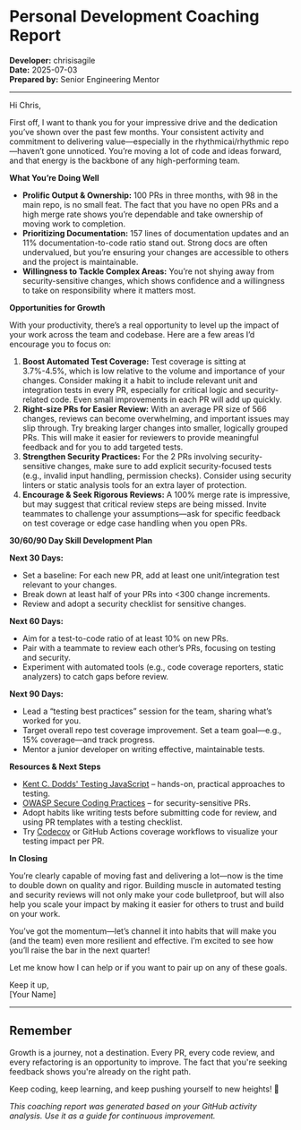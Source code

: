 # Personal Development Coaching Report

**Developer:** chrisisagile  
**Date:** 2025-07-03  
**Prepared by:** Senior Engineering Mentor

---

Hi Chris,

First off, I want to thank you for your impressive drive and the dedication you’ve shown over the past few months. Your consistent activity and commitment to delivering value—especially in the rhythmicai/rhythmic repo—haven’t gone unnoticed. You’re moving a lot of code and ideas forward, and that energy is the backbone of any high-performing team.

**What You’re Doing Well**

- **Prolific Output & Ownership:** 100 PRs in three months, with 98 in the main repo, is no small feat. The fact that you have no open PRs and a high merge rate shows you’re dependable and take ownership of moving work to completion.
- **Prioritizing Documentation:** 157 lines of documentation updates and an 11% documentation-to-code ratio stand out. Strong docs are often undervalued, but you’re ensuring your changes are accessible to others and the project is maintainable.
- **Willingness to Tackle Complex Areas:** You’re not shying away from security-sensitive changes, which shows confidence and a willingness to take on responsibility where it matters most.

**Opportunities for Growth**

With your productivity, there’s a real opportunity to level up the impact of your work across the team and codebase. Here are a few areas I’d encourage you to focus on:

1. **Boost Automated Test Coverage:** Test coverage is sitting at 3.7%-4.5%, which is low relative to the volume and importance of your changes. Consider making it a habit to include relevant unit and integration tests in every PR, especially for critical logic and security-related code. Even small improvements in each PR will add up quickly.
2. **Right-size PRs for Easier Review:** With an average PR size of 566 changes, reviews can become overwhelming, and important issues may slip through. Try breaking larger changes into smaller, logically grouped PRs. This will make it easier for reviewers to provide meaningful feedback and for you to add targeted tests.
3. **Strengthen Security Practices:** For the 2 PRs involving security-sensitive changes, make sure to add explicit security-focused tests (e.g., invalid input handling, permission checks). Consider using security linters or static analysis tools for an extra layer of protection.
4. **Encourage & Seek Rigorous Reviews:** A 100% merge rate is impressive, but may suggest that critical review steps are being missed. Invite teammates to challenge your assumptions—ask for specific feedback on test coverage or edge case handling when you open PRs.

**30/60/90 Day Skill Development Plan**

**Next 30 Days:**
- Set a baseline: For each new PR, add at least one unit/integration test relevant to your changes.
- Break down at least half of your PRs into <300 change increments.
- Review and adopt a security checklist for sensitive changes.

**Next 60 Days:**
- Aim for a test-to-code ratio of at least 10% on new PRs.
- Pair with a teammate to review each other’s PRs, focusing on testing and security.
- Experiment with automated tools (e.g., code coverage reporters, static analyzers) to catch gaps before review.

**Next 90 Days:**
- Lead a “testing best practices” session for the team, sharing what’s worked for you.
- Target overall repo test coverage improvement. Set a team goal—e.g., 15% coverage—and track progress.
- Mentor a junior developer on writing effective, maintainable tests.

**Resources & Next Steps**

- [Kent C. Dodds' Testing JavaScript](https://testingjavascript.com/) – hands-on, practical approaches to testing.
- [OWASP Secure Coding Practices](https://owasp.org/www-project-secure-coding-practices-quick-reference-guide/) – for security-sensitive PRs.
- Adopt habits like writing tests before submitting code for review, and using PR templates with a testing checklist.
- Try [Codecov](https://about.codecov.io/) or GitHub Actions coverage workflows to visualize your testing impact per PR.

**In Closing**

You’re clearly capable of moving fast and delivering a lot—now is the time to double down on quality and rigor. Building muscle in automated testing and security reviews will not only make your code bulletproof, but will also help you scale your impact by making it easier for others to trust and build on your work. 

You’ve got the momentum—let’s channel it into habits that will make you (and the team) even more resilient and effective. I’m excited to see how you’ll raise the bar in the next quarter!

Let me know how I can help or if you want to pair up on any of these goals.

Keep it up,  
[Your Name]

---

## Remember

Growth is a journey, not a destination. Every PR, every code review, and every refactoring is an opportunity to improve. The fact that you're seeking feedback shows you're already on the right path.

Keep coding, keep learning, and keep pushing yourself to new heights! 🚀

*This coaching report was generated based on your GitHub activity analysis. Use it as a guide for continuous improvement.*